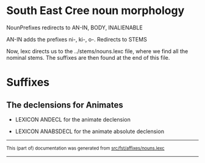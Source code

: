 # South East Cree noun morphology                           

NounPrefixes redirects to AN-IN, BODY, INALIENABLE

AN-IN adds the prefixes ni-, ki-, o-. Redirects to STEMS

Now, lexc directs us to the ../stems/nouns.lexc file,
where we find all the nominal stems. The suffixes are then
found at the end of this file.

# Suffixes

## The declensions for Animates 

* LEXICON ANDECL  for the animate declension

* LEXICON ANABSDECL  for the animate absolute declension

* * *

<small>This (part of) documentation was generated from [src/fst/affixes/nouns.lexc](https://github.com/giellalt/lang-crj/blob/main/src/fst/affixes/nouns.lexc)</small>

---

